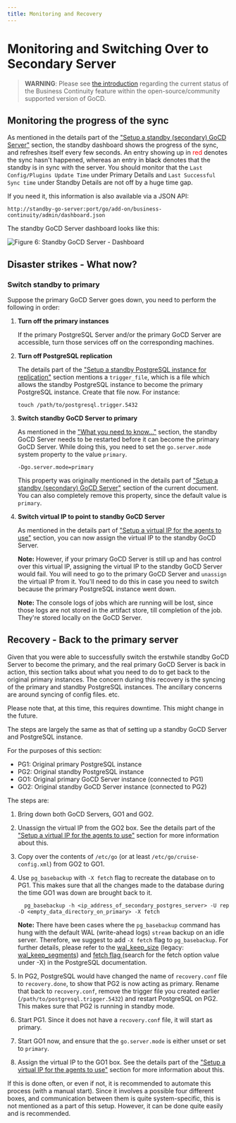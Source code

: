 ```yaml
---
title: Monitoring and Recovery
---
```


# Monitoring and Switching Over to Secondary Server

> **WARNING**: Please see [the introduction](introduction.html#history--current-status) regarding the current status of the
> Business Continuity feature within the open-source/community supported version of GoCD.

## Monitoring the progress of the sync

As mentioned in the details part of the ["Setup a standby (secondary) GoCD Server"](initial_setup.html#setup-a-standby-secondary-gocd-server) section, the standby dashboard shows the progress of the sync, and refreshes itself every few seconds. An entry showing up in <span style="color: red">red</span> denotes the sync hasn't happened, whereas an entry in <span style="color: black">black</span> denotes that the standby is in sync with the server. You should monitor that the `Last Config/Plugins Update Time` under Primary Details and `Last Successful Sync time` under Standby Details are not off by a huge time gap.

If you need it, this information is also available via a JSON API:

`http://standby-go-server:port/go/add-on/business-continuity/admin/dashboard.json`

The standby GoCD Server dashboard looks like this:

<a name="fig-6"></a>

![Figure 6: Standby GoCD Server - Dashboard](/images/advanced_usage/business-continuity/standby_go_server_done.jpg "Standby GoCD Server - Done with setup")


## Disaster strikes - What now?

### Switch standby to primary

Suppose the primary GoCD Server goes down, you need to perform the following in order:

1. **Turn off the primary instances**

    If the primary PostgreSQL Server and/or the primary GoCD Server are accessible, turn those services off on the corresponding machines.
2. **Turn off PostgreSQL replication**

    The details part of the ["Setup a standby PostgreSQL instance for replication"](initial_setup.html) section mentions a `trigger_file`, which is a file which allows the standby PostgreSQL instance to become the primary PostgreSQL instance. Create that file now. For instance:

    ```
    touch /path/to/postgresql.trigger.5432
    ```

3. **Switch standby GoCD Server to primary**

    As mentioned in the ["What you need to know..."](introduction.html#what-you-need-to-know) section, the standby GoCD Server needs to be restarted before it can become the primary GoCD Server. While doing this, you need to set the `go.server.mode` system property to the value `primary`.

    ```
    -Dgo.server.mode=primary
    ```

    This property was originally mentioned in the details part of ["Setup a standby (secondary) GoCD Server"](initial_setup.html#setup-a-standby-secondary-gocd-server) section of the current document. You can also completely remove this property, since the default value is `primary`.

4. **Switch virtual IP to point to standby GoCD Server**

    As mentioned in the details part of ["Setup a virtual IP for the agents to use"](configuration.html) section, you can now assign the virtual IP to the standby GoCD Server.

    **Note:** However, if your primary GoCD Server is still up and has control over this virtual IP, assigning the virtual IP to the standby GoCD Server would fail. You will need to go to the primary GoCD Server and `unassign` the virtual IP from it. You'll need to do this in case you need to switch because the primary PostgreSQL instance went down.

      **Note:** The console logs of jobs which are running will be lost, since those logs are not stored in the artifact store, till completion of the job. They're stored locally on the GoCD Server.

## Recovery - Back to the primary server

Given that you were able to successfully switch the erstwhile standby GoCD Server to become the primary, and the real primary GoCD Server is back in action, this section talks about what you need to do to get back to the original primary instances. The concern during this recovery is the syncing of the primary and standby PostgreSQL instances. The ancillary concerns are around syncing of config files. etc.

Please note that, at this time, this requires downtime. This might change in the future.


The steps are largely the same as that of setting up a standby GoCD Server and PostgreSQL instance.

For the purposes of this section:

*   PG1: Original primary PostgreSQL instance
*   PG2: Original standby PostgreSQL instance
*   GO1: Original primary GoCD Server instance (connected to PG1)
*   GO2: Original standby GoCD Server instance (connected to PG2)

The steps are:

1.  Bring down both GoCD Servers, GO1 and GO2.
2.  Unassign the virtual IP from the GO2 box. See the details part of the ["Setup a virtual IP for the agents to use"](configuration.html) section for more information about this.
3.  Copy over the contents of `/etc/go` (or at least `/etc/go/cruise-config.xml`) from GO2 to GO1.
4.  Use `pg_basebackup` with `-X fetch` flag to recreate the database on to PG1.  This makes sure that all the changes made to the database during the time GO1 was down are brought back to it.

      ```shell
        pg_basebackup -h <ip_address_of_secondary_postgres_server> -U rep -D <empty_data_directory_on_primary> -X fetch
      ```

      **Note:** There have been cases where the `pg_basebackup` command has hung with the default WAL (write-ahead logs) `stream` backup on an idle server. Therefore, we suggest to add `-X fetch` flag to `pg_basebackup`. For further details, please refer to the <a href="https://www.postgresql.org/docs/current/runtime-config-replication.html#GUC-WAL-KEEP-SIZE">wal_keep_size</a> (legacy: <a href="https://www.postgresql.org/docs/12/runtime-config-replication.html#GUC-WAL-KEEP-SEGMENTS">wal_keep_segments</a>) and <a href="https://www.postgresql.org/docs/current/app-pgbasebackup.html">fetch flag </a> (search for the fetch option value under -X) in the PostgreSQL documentation.

5.  In PG2, PostgreSQL would have changed the name of `recovery.conf` file to `recovery.done`, to show that PG2 is now acting as primary. Rename that back to `recovery.conf`, remove the trigger file you created earlier (`/path/to/postgresql.trigger.5432`) and restart PostgreSQL on PG2. This makes sure that PG2 is running in standby mode.
6.  Start PG1. Since it does not have a `recovery.conf` file, it will start as primary.
7.  Start GO1 now, and ensure that the `go.server.mode` is either unset or set to `primary`.
8.  Assign the virtual IP to the GO1 box. See the details part of the ["Setup a virtual IP for the agents to use"](configuration.html) section for more information about this.

If this is done often, or even if not, it is recommended to automate this process (with a manual start). Since it involves a possible four different boxes, and communication between them is quite system-specific, this is not mentioned as a part of this setup. However, it can be done quite easily and is recommended.
